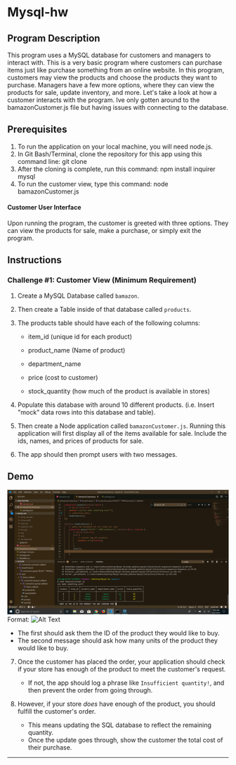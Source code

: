 # Mysql-hw

## Program Description
This program uses a MySQL database for customers and managers to interact with. This is a very basic program where customers can purchase items just like purchase something from an online website. In this program, customers may view the products and choose the products they want to purchase. Managers have a few more options, where they can view the products for sale, update inventory, and more. Let's take a look at how a customer interacts with the program.
Ive only gotten around to the bamazonCustomer.js file but having issues with connecting to the database.

## Prerequisites
1. To run the application on your local machine, you will need node.js.
2. In Git Bash/Terminal, clone the repository for this app using this command line: git clone
3. After the cloning is complete, run this command: npm install inquirer mysql
4. To run the customer view, type this command: node bamazonCustomer.js

#### Customer User Interface
Upon running the program, the customer is greeted with three options. They can view the products for sale, make a purchase, or simply exit the program.

## Instructions

### Challenge #1: Customer View (Minimum Requirement)

1. Create a MySQL Database called `bamazon`.

2. Then create a Table inside of that database called `products`.

3. The products table should have each of the following columns:

   * item_id (unique id for each product)

   * product_name (Name of product)

   * department_name

   * price (cost to customer)

   * stock_quantity (how much of the product is available in stores)

4. Populate this database with around 10 different products. (i.e. Insert "mock" data rows into this database and table).

5. Then create a Node application called `bamazonCustomer.js`. Running this application will first display all of the items available for sale. Include the ids, names, and prices of products for sale.

6. The app should then prompt users with two messages.
## Demo
![HW](mysqlHw1.png)
Format: ![Alt Text](url)

   * The first should ask them the ID of the product they would like to buy.
   * The second message should ask how many units of the product they would like to buy.

7. Once the customer has placed the order, your application should check if your store has enough of the product to meet the customer's request.

   * If not, the app should log a phrase like `Insufficient quantity!`, and then prevent the order from going through.

8. However, if your store _does_ have enough of the product, you should fulfill the customer's order.
   * This means updating the SQL database to reflect the remaining quantity.
   * Once the update goes through, show the customer the total cost of their purchase.

- - -
